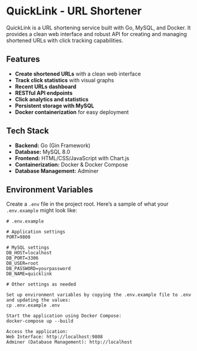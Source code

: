 # QuickLink - URL Shortener

QuickLink is a URL shortening service built with Go, MySQL, and Docker. It provides a clean web interface and robust API for creating and managing shortened URLs with click tracking capabilities.

## Features

- **Create shortened URLs** with a clean web interface
- **Track click statistics** with visual graphs
- **Recent URLs dashboard**
- **RESTful API endpoints**
- **Click analytics and statistics**
- **Persistent storage with MySQL**
- **Docker containerization** for easy deployment

## Tech Stack

- **Backend:** Go (Gin Framework)
- **Database:** MySQL 8.0
- **Frontend:** HTML/CSS/JavaScript with Chart.js
- **Containerization:** Docker & Docker Compose
- **Database Management:** Adminer

## Environment Variables

Create a `.env` file in the project root. Here’s a sample of what your `.env.example` might look like:

```dotenv
# .env.example

# Application settings
PORT=9808

# MySQL settings
DB_HOST=localhost
DB_PORT=3306
DB_USER=root
DB_PASSWORD=yourpassword
DB_NAME=quicklink

# Other settings as needed

Set up environment variables by copying the .env.example file to .env and updating the values:
cp .env.example .env

Start the application using Docker Compose:
docker-compose up --build

Access the application:
Web Interface: http://localhost:9808
Adminer (Database Management): http://localhost
